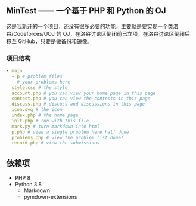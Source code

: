 ## MinTest —— 一个基于 PHP 和 Python 的 OJ

这是我新开的一个项目，还没有很多必要的功能，主要就是要实现一个类洛谷/Codeforces/UOJ 的 OJ，在洛谷讨论区倒闭前已立项，在洛谷讨论区倒闭后移至 GitHub，只要是做备份和镜像。

### 项目结构

```yaml
- main
  - p # problem files
    # your problems here
  style.css # the style
  account.php # you can view your home page in this page
  contest.php # you can view the contests in this page
  discuss.php # discuss and discussions in this page
  icon.svg # the icon
  index.php # the home page
  init.php # run with this file
  mark.py # turn markdown into html
  p.php # view a single problem here half done
  problems.php # view the problem list done!
  record.php # view the submissions
```

## 依赖项

- PHP 8
- Python 3.8
  - Markdown
  - pymdown-extensions
